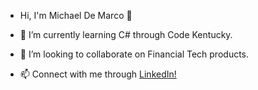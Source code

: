 - Hi, I'm Michael De Marco 👋

- 🔭 I’m currently learning C# through Code Kentucky.
- 👯 I’m looking to collaborate on Financial Tech products.
- 📫 Connect with me through <a href="https://www.linkedin.com/in/michaelrdemarco/"> LinkedIn!</a>
<!--
**mikedemarco/mikedemarco** is a ✨ _special_ ✨ repository because its `README.md` (this file) appears on your GitHub profile.
-->
